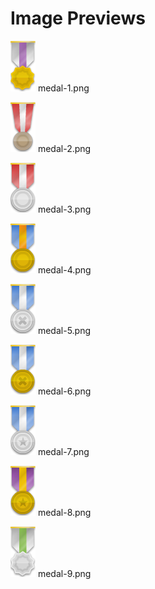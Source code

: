 # Image Previews

![medal-1.png](medal-1.png) medal-1.png

![medal-2.png](medal-2.png) medal-2.png

![medal-3.png](medal-3.png) medal-3.png

![medal-4.png](medal-4.png) medal-4.png

![medal-5.png](medal-5.png) medal-5.png

![medal-6.png](medal-6.png) medal-6.png

![medal-7.png](medal-7.png) medal-7.png

![medal-8.png](medal-8.png) medal-8.png

![medal-9.png](medal-9.png) medal-9.png

